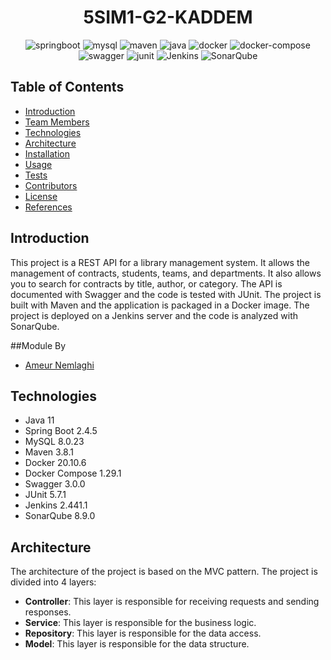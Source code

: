 <div align="center">
  
# 5SIM1-G2-KADDEM



![springboot](https://img.shields.io/badge/springboot-2.4.5-green)
![mysql](https://img.shields.io/badge/mysql-8.0.23-blue)
![maven](https://img.shields.io/badge/maven-3.8.1-red)
![java](https://img.shields.io/badge/java-11-orange)
![docker](https://img.shields.io/badge/docker-20.10.6-blue)
![docker-compose](https://img.shields.io/badge/docker--compose-1.29.1-blue)
![swagger](https://img.shields.io/badge/swagger-3.0.0-green)
![junit](https://img.shields.io/badge/junit-5.7.1-green)
![Jenkins](https://img.shields.io/badge/Jenkins-2.289.1-red)
![SonarQube](https://img.shields.io/badge/SonarQube-8.9.0-red)

</div> 

## Table of Contents
- [Introduction](#introduction)
- [Team Members](#team-members)
- [Technologies](#technologies)
- [Architecture](#architecture)
- [Installation](#installation)
- [Usage](#usage)
- [Tests](#tests)
- [Contributors](#contributors)
- [License](#license)
- [References](#references)

## Introduction
This project is a REST API for a library management system. 
It allows the management of contracts, students, teams, and departments. 
It also allows you to search for contracts by title, author, or category. 
The API is documented with Swagger and the code is tested with JUnit. 
The project is built with Maven and the application is packaged in a Docker image. 
The project is deployed on a Jenkins server and the code is analyzed with SonarQube.

##Module By
- [Ameur Nemlaghi](https://github.com/iamponil/devops_project/master) 


## Technologies
- Java 11
- Spring Boot 2.4.5
- MySQL 8.0.23
- Maven 3.8.1
- Docker 20.10.6
- Docker Compose 1.29.1
- Swagger 3.0.0
- JUnit 5.7.1
- Jenkins 2.441.1
- SonarQube 8.9.0


## Architecture
The architecture of the project is based on the MVC pattern.
The project is divided into 4 layers:
- **Controller**: This layer is responsible for receiving requests and sending responses.
- **Service**: This layer is responsible for the business logic.
- **Repository**: This layer is responsible for the data access.
- **Model**: This layer is responsible for the data structure.


